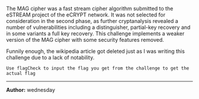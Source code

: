 The MAG cipher was a fast stream cipher algorithm submitted to the eSTREAM project of the eCRYPT network. It was not selected for consideration in the second phase, as further cryptanalysis revealed a number of vulnerabilities including a distinguisher, partial-key recovery and in some variants a full key recovery. This challenge implements a weaker version of the MAG cipher with some security features removed.

Funnily enough, the wikipedia article got deleted just as I was writing this challenge due to a lack of notability.

``Use flagCheck to input the flag you get from the challenge to get the actual flag``

---
**Author:** wednesday